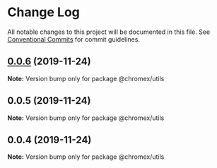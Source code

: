 # Change Log

All notable changes to this project will be documented in this file.
See [Conventional Commits](https://conventionalcommits.org) for commit guidelines.

## [0.0.6](https://github.com/bluepropane/create-chrome-extension/compare/@chromex/utils@0.0.5...@chromex/utils@0.0.6) (2019-11-24)

**Note:** Version bump only for package @chromex/utils





## 0.0.5 (2019-11-24)

**Note:** Version bump only for package @chromex/utils





## 0.0.4 (2019-11-24)

**Note:** Version bump only for package @chromex/utils
